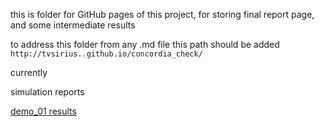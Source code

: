 this is folder for GitHub pages of this project, for storing final report page, and some intermediate results

to address this folder from any .md file this path should be added
```http://tvsirius..github.io/concordia_check/```

currently

simulation reports

[demo_01 results](http://tvsirius..github.io/concordia_check/2_concordia_demo_scene_docs/day_in_riverbend_output.html)